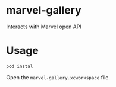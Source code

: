 # marvel-gallery

Interacts with Marvel open API

# Usage

```
pod instal
```
Open the `marvel-gallery.xcworkspace` file.
